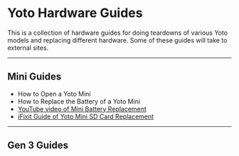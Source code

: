 # Yoto Hardware Guides

This is a collection of hardware guides for doing teardowns of various Yoto models and replacing different hardware. Some of these guides will take to external sites.

---

## Mini Guides

- How to Open a Yoto Mini
- How to Replace the Battery of a Yoto Mini
- [YouTube video of Mini Battery Replacement](https://www.youtube.com/watch?v=6tC9kUnRvt0)
- [iFixit Guide of Yoto Mini SD Card Replacement](https://www.ifixit.com/Guide/Yoto+Mini+SD+Card+Replacement/171747)

---

## Gen 3 Guides